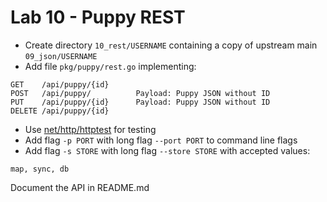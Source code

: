 # Lab 10 - Puppy REST

- Create directory `10_rest/USERNAME` containing a copy of upstream main `09_json/USERNAME`
- Add file `pkg/puppy/rest.go` implementing:

```
GET    /api/puppy/{id}
POST   /api/puppy/          Payload: Puppy JSON without ID
PUT    /api/puppy/{id}      Payload: Puppy JSON without ID
DELETE /api/puppy/{id}
```

- Use [net/http/httptest](https://golang.org/pkg/net/http/httptest/) for testing
- Add flag `-p PORT` with long flag `--port PORT` to command line flags
- Add flag `-s STORE` with long flag `--store STORE` with accepted values:

```
map, sync, db
```
Document the API in README.md
